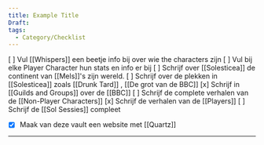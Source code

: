 ```yaml
---
title: Example Title
Draft: 
tags:
  - Category/Checklist
---
```


[ ] Vul [[Whispers]] een beetje info bij over wie the characters zijn
[ ] Vul bij elke Player Character hun stats en info er bij
[ ] Schrijf over [[Solesticea]] de continent van [[Mels]]'s zijn wereld.
[ ] Schrijf over de plekken in [[Solesticea]] zoals [[Drunk Tard]] , [[De grot van de BBC]] 
[x] Schrijf in [[Guilds and Groups]] over de [[BBC]]
[ ] Schrijf de complete verhalen van de [[Non-Player Characters]]
[x] Schrijf de verhalen van de [[Players]] 
[ ] Schrijf de [[Sol Sessies]]  compleet
- [x] Maak van deze vault een website met [[Quartz]]

--------

